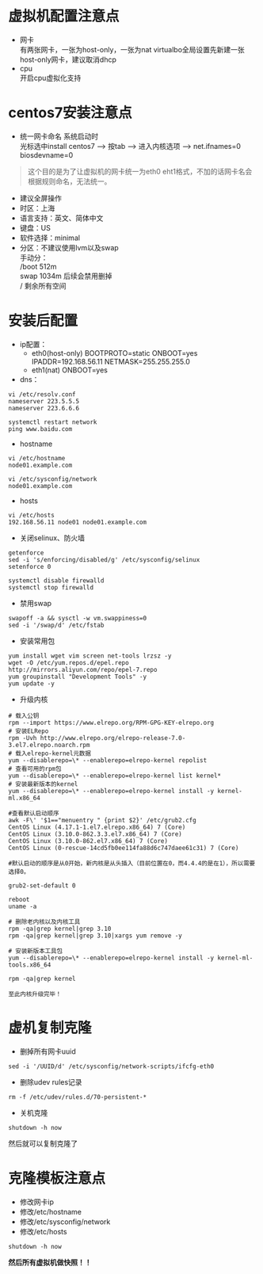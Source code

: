 # 虚拟机配置注意点
- 网卡  
  有两张网卡，一张为host-only，一张为nat
  virtualbo全局设置先新建一张host-only网卡，建议取消dhcp
- cpu  
  开启cpu虚拟化支持

# centos7安装注意点
- 统一网卡命名
  系统启动时  
  光标选中install centos7 --> 按tab ——> 进入内核选项 ——> net.ifnames=0 biosdevname=0
> 这个目的是为了让虚拟机的网卡统一为eth0 eht1格式，不加的话网卡名会根据规则命名，无法统一。
- 建议全屏操作
- 时区：上海
- 语言支持：英文、简体中文
- 键盘：US
- 软件选择：minimal
- 分区：不建议使用lvm以及swap  
  手动分：  
  /boot 512m  
  swap 1034m 后续会禁用删掉  
  / 剩余所有空间

# 安装后配置
- ip配置：
  - eth0(host-only)
  BOOTPROTO=static
  ONBOOT=yes
  IPADDR=192.168.56.11
  NETMASK=255.255.255.0
  - eth1(nat)
  ONBOOT=yes
- dns：  
```
vi /etc/resolv.conf
nameserver 223.5.5.5
nameserver 223.6.6.6
```
```
systemctl restart network
ping www.baidu.com
```
- hostname
```
vi /etc/hostname
node01.example.com

vi /etc/sysconfig/network
node01.example.com
```
- hosts
```
vi /etc/hosts
192.168.56.11 node01 node01.example.com
```
- 关闭selinux、防火墙
```
getenforce
sed -i 's/enforcing/disabled/g' /etc/sysconfig/selinux
setenforce 0

systemctl disable firewalld
systemctl stop firewalld
```
- 禁用swap
```
swapoff -a && sysctl -w vm.swappiness=0
sed -i '/swap/d' /etc/fstab
```

- 安装常用包
```
yum install wget vim screen net-tools lrzsz -y
wget -O /etc/yum.repos.d/epel.repo http://mirrors.aliyun.com/repo/epel-7.repo
yum groupinstall "Development Tools" -y
yum update -y
```
- 升级内核
```
# 载入公钥
rpm --import https://www.elrepo.org/RPM-GPG-KEY-elrepo.org
# 安装ELRepo
rpm -Uvh http://www.elrepo.org/elrepo-release-7.0-3.el7.elrepo.noarch.rpm
# 载入elrepo-kernel元数据
yum --disablerepo=\* --enablerepo=elrepo-kernel repolist
# 查看可用的rpm包
yum --disablerepo=\* --enablerepo=elrepo-kernel list kernel*
# 安装最新版本的kernel
yum --disablerepo=\* --enablerepo=elrepo-kernel install -y kernel-ml.x86_64

#查看默认启动顺序
awk -F\' '$1=="menuentry " {print $2}' /etc/grub2.cfg
CentOS Linux (4.17.1-1.el7.elrepo.x86_64) 7 (Core)
CentOS Linux (3.10.0-862.3.3.el7.x86_64) 7 (Core)
CentOS Linux (3.10.0-862.el7.x86_64) 7 (Core)
CentOS Linux (0-rescue-14cd5fb0ee114fa88d6c747daee61c31) 7 (Core)

#默认启动的顺序是从0开始，新内核是从头插入（目前位置在0，而4.4.4的是在1），所以需要选择0。

grub2-set-default 0

reboot
uname -a

# 删除老内核以及内核工具
rpm -qa|grep kernel|grep 3.10
rpm -qa|grep kernel|grep 3.10|xargs yum remove -y

# 安装新版本工具包
yum --disablerepo=\* --enablerepo=elrepo-kernel install -y kernel-ml-tools.x86_64

rpm -qa|grep kernel

至此内核升级完毕！
```
# 虚机复制克隆
- 删掉所有网卡uuid
```
sed -i '/UUID/d' /etc/sysconfig/network-scripts/ifcfg-eth0
```
- 删除udev rules记录
```
rm -f /etc/udev/rules.d/70-persistent-*
```
- 关机克隆
```
shutdown -h now
```
然后就可以复制克隆了

# 克隆模板注意点
- 修改网卡ip
- 修改/etc/hostname
- 修改/etc/sysconfig/network
- 修改/etc/hosts
```
shutdown -h now
```
**然后所有虚拟机做快照！！**